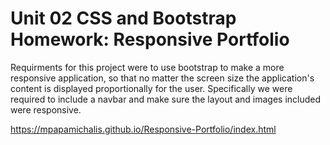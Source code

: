 # Unit 02 CSS and Bootstrap Homework: Responsive Portfolio
Requirments for this project were to use bootstrap to make a more responsive application, so that no matter the screen size the application's content is displayed proportionally for the user. Specifically we were required to include a navbar and make sure the layout and images included were responsive.

https://mpapamichalis.github.io/Responsive-Portfolio/index.html


